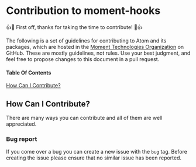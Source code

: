 # Contribution to moment-hooks

:+1::tada: First off, thanks for taking the time to contribute! :tada::+1:

The following is a set of guidelines for contributing to Atom and its packages, 
which are hosted in the [Moment Technologies Organization](https://github.com/momentechnologies) on GitHub. 
These are mostly guidelines, not rules. Use your best judgment, and feel free to propose 
changes to this document in a pull request.

#### Table Of Contents

[How Can I Contribute?](#how-can-i-contribute)

## How Can I Contribute?

There are many ways you can contribute and all of them are well appreciated.

### Bug report

If you come over a bug you can create a new issue with the `bug` tag. Before creating the issue please ensure that
no similar issue has been reported.
